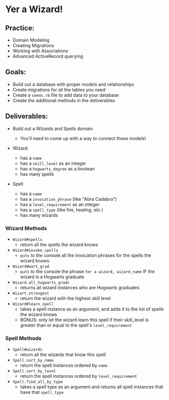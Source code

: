 # Yer a Wizard!

## Practice:
- Domain Modeling 
- Creating Migrations
- Working with Associations
- Advanced ActiveRecord querying

## Goals: 
- Build out a database with proper models and relationships 
- Create migrations for all the tables you need
- Create a `seeds.rb` file to add data to your database
- Create the additional methods in the deliverables

## Deliverables:
- Build out a Wizards and Spells domain
  - You'll need to come up with a way to connect these models!

- Wizard
  - has a `name`
  - has a `skill_level` as an integer
  - has a `hogwarts_degree` as a boolean
  - has many spells

- Spell
  - has a `name`
  - has a `invocation_phrase` (like "Abra Cadabra")
  - has a `level_requirement` as an integer
  - has a `spell_type` (like fire, healing, etc.)
  - has many wizards 

### Wizard Methods
- `Wizard#spells` 
  - return all the spells the wizard knows
- `Wizard#invoke_spells` 
  - `puts` to the console all the invocation phrases for the spells the wizard knows
- `Wizard#wart_grad` 
  - `puts` to the console the phrase `Yer a wizard, wizard_name` IF the wizard is a Hogwarts graduate
- `Wizard.all_hogwarts_grads` 
  - returns all wizard instances who are Hogwarts graduates
- `Wizart.strongest` 
  - return the wizard with the highest skill level
- `Wizard#learn_spell`
  - takes a spell instance as an argument, and adds it to the list of spells the wizard knows
  - BONUS: only let the wizard learn this spell if their skill_level is greater than or equal to the spell's `level_requirement`

### Spell Methods
- `Spell#wizards` 
  - return all the wizards that know this spell
- `Spell.sort_by_name` 
  - return the spell instances ordered by `name`
- `Spell.sort_by_level` 
  - return the spell instances ordered by `level_requirement`
- `Spell.find_all_by_type` 
  - takes a spell type as an argument and returns all spell instances that have that `spell_type`
